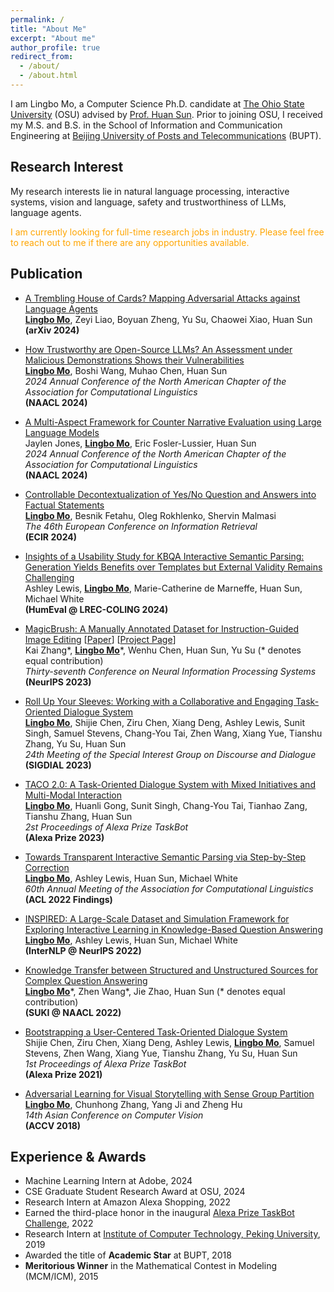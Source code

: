```yaml
---
permalink: /
title: "About Me"
excerpt: "About me"
author_profile: true
redirect_from: 
  - /about/
  - /about.html
---
```


I am Lingbo Mo, a Computer Science Ph.D. candidate at [The Ohio State University](https://www.osu.edu/) (OSU) advised by [Prof. Huan Sun](https://u.osu.edu/ihudas/people/). Prior to joining OSU, I received my M.S. and B.S. in the School of Information and Communication Engineering at [Beijing University of Posts and Telecommunications](https://en.wikipedia.org/wiki/Beijing_University_of_Posts_and_Telecommunications) (BUPT).

## Research Interest

My research interests lie in natural language processing, interactive systems, vision and language, safety and trustworthiness of LLMs, language agents.

<span style="color:orange;">I am currently looking for full-time research jobs in industry. Please feel free to reach out to me if there are any opportunities available.</span>

## Publication
- [A Trembling House of Cards? Mapping Adversarial Attacks against Language Agents](https://arxiv.org/abs/2402.10196) 
<br> **<u>Lingbo Mo</u>**, Zeyi Liao, Boyuan Zheng, Yu Su, Chaowei Xiao, Huan Sun
<br> **(arXiv 2024)**

- [How Trustworthy are Open-Source LLMs? An Assessment under Malicious Demonstrations Shows their Vulnerabilities](https://arxiv.org/abs/2311.09447) 
<br> **<u>Lingbo Mo</u>**, Boshi Wang, Muhao Chen, Huan Sun
<br> *2024 Annual Conference of the North American Chapter of the Association for Computational Linguistics*
<br> **(NAACL 2024)**

- [A Multi-Aspect Framework for Counter Narrative Evaluation using Large Language Models](https://arxiv.org/abs/2402.11676) 
<br> Jaylen Jones, **<u>Lingbo Mo</u>**, Eric Fosler-Lussier, Huan Sun
<br> *2024 Annual Conference of the North American Chapter of the Association for Computational Linguistics*
<br> **(NAACL 2024)**

- [Controllable Decontextualization of Yes/No Question and Answers into Factual Statements](https://arxiv.org/abs/2401.09775) 
<br> **<u>Lingbo Mo</u>**, Besnik Fetahu, Oleg Rokhlenko, Shervin Malmasi
<br> *The 46th European Conference on Information Retrieval*
<br> **(ECIR 2024)**

- [Insights of a Usability Study for KBQA Interactive Semantic Parsing: Generation Yields Benefits over Templates but External Validity Remains Challenging](https://aclanthology.org/2024.humeval-1.5.pdf)
<br> Ashley Lewis, **<u>Lingbo Mo</u>**, Marie-Catherine de Marneffe, Huan Sun, Michael White
<br> **(HumEval @ LREC-COLING 2024)**



- [MagicBrush: A Manually Annotated Dataset for Instruction-Guided Image Editing](https://arxiv.org/abs/2306.10012) 
\[[Paper](https://arxiv.org/abs/2306.10012)\] \[[Project Page](https://osu-nlp-group.github.io/MagicBrush/)\]
<br> Kai Zhang\*, **<u>Lingbo Mo</u>**\*, Wenhu Chen, Huan Sun, Yu Su (* denotes equal contribution)
<br> *Thirty-seventh Conference on Neural Information Processing Systems*
<br> **(NeurIPS 2023)**

- [Roll Up Your Sleeves: Working with a Collaborative and Engaging Task-Oriented Dialogue System](https://aclanthology.org/2023.sigdial-1.19.pdf)
<br> **<u>Lingbo Mo</u>**, Shijie Chen, Ziru Chen, Xiang Deng, Ashley Lewis, Sunit Singh, Samuel Stevens, Chang-You Tai, Zhen Wang, Xiang Yue, Tianshu Zhang, Yu Su, Huan Sun
<br> *24th Meeting of the Special Interest Group on Discourse and Dialogue*
<br> **(SIGDIAL 2023)**

- [TACO 2.0: A Task-Oriented Dialogue System with Mixed Initiatives and Multi-Modal Interaction](https://assets.amazon.science/0d/db/7615977e4bf5b307ba5a0d2ed860/taco-tb2-final-2023.pdf) 
<br> **<u>Lingbo Mo</u>**, Huanli Gong, Sunit Singh, Chang-You Tai, Tianhao Zang, Tianshu Zhang, Huan Sun
<br> *2st Proceedings of Alexa Prize TaskBot*
<br> **(Alexa Prize 2023)**

- [Towards Transparent Interactive Semantic Parsing via Step-by-Step Correction](https://aclanthology.org/2022.findings-acl.28.pdf) 
<br> **<u>Lingbo Mo</u>**, Ashley Lewis, Huan Sun, Michael White
<br> *60th Annual Meeting of the Association for Computational Linguistics*
<br> **(ACL 2022 Findings)**

- [INSPIRED: A Large-Scale Dataset and Simulation Framework for Exploring Interactive Learning in Knowledge-Based Question Answering](https://internlp.github.io/documents/2022/14.pdf)
<br> **<u>Lingbo Mo</u>**, Ashley Lewis, Huan Sun, Michael White
<br> **(InterNLP @ NeurlPS 2022)**

- [Knowledge Transfer between Structured and Unstructured Sources for Complex
Question Answering](https://aclanthology.org/2022.suki-1.7.pdf) 
<br> **<u>Lingbo Mo</u>**\*, Zhen Wang\*, Jie Zhao, Huan Sun (* denotes equal contribution)
<br> **(SUKI @ NAACL 2022)**

- [Bootstrapping a User-Centered Task-Oriented Dialogue System](https://assets.amazon.science/9a/30/5e4931ec41d78abad730707ce95a/bootstrapping-a-user-centered-task-oriented-dialogue-system.pdf) 
<br> Shijie Chen, Ziru Chen, Xiang Deng, Ashley Lewis, **<u>Lingbo Mo</u>**, Samuel Stevens, Zhen Wang, Xiang Yue, Tianshu Zhang, Yu Su, Huan Sun
<br> *1st Proceedings of Alexa Prize TaskBot*
<br> **(Alexa Prize 2021)**

- [Adversarial Learning for Visual Storytelling
with Sense Group Partition](https://link.springer.com/chapter/10.1007/978-3-030-20870-7_11) 
<br> **<u>Lingbo Mo</u>**, Chunhong Zhang, Yang Ji and Zheng Hu
<br> *14th Asian Conference on Computer Vision* 
<br> **(ACCV 2018)**

## Experience & Awards
- Machine Learning Intern at Adobe, 2024
- CSE Graduate Student Research Award at OSU, 2024
- Research Intern at Amazon Alexa Shopping, 2022
- Earned the third-place honor in the inaugural [Alexa Prize TaskBot Challenge](https://www.amazon.science/alexa-prize/three-top-performers-emerge-in-inaugural-alexa-prize-taskbot-challenge), 2022
- Research Intern at [Institute of Computer Technology, Peking University](https://www.icst.pku.edu.cn/english/home/index.htm), 2019
- Awarded the title of **Academic Star** at BUPT, 2018
- **Meritorious Winner** in the Mathematical Contest in Modeling (MCM/ICM), 2015

